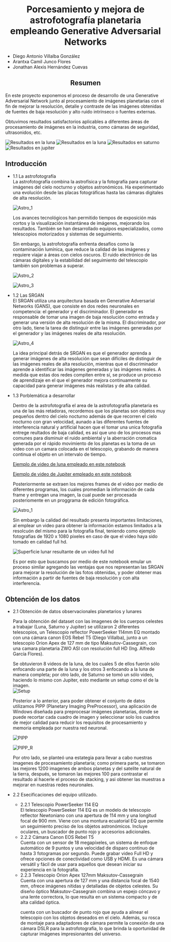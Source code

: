 # <center> **Porcesamiento y mejora de astrofotografía planetaria empleando Generative Adversarial Networks** </center>

<center>

</center>

*   Diego Antonio Villalba González
*   Arantxa Camil Junco Flores  
*   Jonathan Alexis Hernández Cuevas


<center> 

## **Resumen**
 </center>
En este proyecto exponemos el proceso de desarrollo de una Generative Adversarial Network junto al procesamiento de imágenes planetarias con el fin de mejorar la resolución, detalle y contraste de las imágenes obtenidas de fuentes de baja resolución y alto ruido intrínseco o fuentes externas.

Obtuvimos resultados satisfactorios aplicables a diferentes áreas de procesamiento de imágenes en la industria, como cámaras de seguridad, ultrasonidos, etc.

<img src="/results/moon_result.jpeg" title="Resultados en la luna">
<img src="/results/moon2_result.jpeg" title="Resultados en la luna">
<img src="/results/saturn_result.jpeg" title="Resultados en saturno">
<img src="/results/jupiter_result.png" title="Resultados en jupiter">

<div id='id1' />  

## **Introducción**

<ul>
    <li>1.1 La astrofotografía </li>
La astrofotografía combina la astrofísica y la fotografía para capturar imágenes del cielo nocturno y objetos astronómicos. Ha experimentado una evolución desde las placas fotográficas hasta las cámaras digitales de alta resolución.

![Astro_1](https://www.rmg.co.uk/sites/default/files/styles/full_width_1440/public/PS2195402171243_Highly%20Commended_Cosmic%20Plughole%20%C2%A9%20James%20Stone_0.jpg?itok=yiNJeW76)


Los avances tecnológicos han permitido tiempos de exposición más cortos y la visualización instantánea de imágenes, mejorando los resultados. También se han desarrollado equipos especializados, como telescopios motorizados y sistemas de seguimiento.

Sin embargo, la astrofotografía enfrenta desafíos como la contaminación lumínica, que reduce la calidad de las imágenes y requiere viajar a áreas con cielos oscuros. El ruido electrónico de las cámaras digitales y la estabilidad del seguimiento del telescopio también son problemas a superar.

![Astro_2](https://cdn.eso.org/images/screen/dark-skies.jpg)

![Astro_3](https://www.cloudynights.com/uploads/monthly_01_2006/post-14351-14070956155523.jpg)


<li>1.2 Las SRGAN </li>
El SRGAN utiliza una arquitectura basada en Generative Adversarial Networks (GANS), que consiste en dos redes neuronales en competencia: el generador y el discriminador. El generador es responsable de tomar una imagen de baja resolución como entrada y generar una versión de alta resolución de la misma. El discriminador, por otro lado, tiene la tarea de distinguir entre las imágenes generadas por el generador y las imágenes reales de alta resolución.

![Astro_4](https://production-media.paperswithcode.com/methods/Screen_Shot_2020-07-19_at_11.13.45_AM_zsF2pa7.png)


La idea principal detrás de SRGAN es que el generador aprenda a generar imágenes de alta resolución que sean difíciles de distinguir de las imágenes reales de alta resolución, mientras que el discriminador aprende a identificar las imágenes generadas y las imágenes reales. A medida que estas dos redes compiten entre sí, se produce un proceso de aprendizaje en el que el generador mejora continuamente su capacidad para generar imágenes más realistas y de alta calidad.


<li>1.3 Porblemática a desarrollar</li>

Dentro de la astrofotografía el area de la astrofotografía planetaria es una de las más retadoras, recordemos que los planetas son objetos muy pequeños dentro del cielo nocturno además de que recorren el cielo nocturno con gran velocidad, aunado a las diferentes fuentes de interferencia natural y artificial hacen que el tomar una unica fotografía entrege reultados de baja calidad, es así que uno de los procesos mas comunes para disminuir el ruido ambiental y la aberración cromatica generada por el rápido movimiento de los planetas es la toma de un video con un camara colocada en el telescopio, grabando de manera continua el objeto en un intervalo de tiempo.

[Ejemplo de video de luna empleado en este notebook](https://drive.google.com/file/d/1zZpBY8-_lqFtdxu65OUoj4IY653Ls3Ly/view?usp=share_link)

[Ejemplo de video de Jupiter empleado en este notebook](https://drive.google.com/file/d/1WKNzMGnaJxTFWAIEgbwu-bm1BF1oW22x/view?usp=share_link)


Posteriormente se extraen los mejores frames de el video por medio de diferentes programas, los cuales promedian la información de cada frame y entregan una imagen, la cual puede ser procesada posteriomente en un proggrama de edición fotográfica.

![Astro_1](https://skyandtelescope.org/wp-content/uploads/Figure-4-web.jpg)


Sin embargo la calidad del resultado presenta importantes limitaciones, al emplear un video para obtener la información estamos limitados a la resolcuón del mismo para la fotografía final, teniendo como ejemplo fotografias de 1920 x 1080 pixeles en caso de que el video haya sido tomado en calidad full hd.

![Superficie lunar resultante de un video full hd](https://m.media-amazon.com/images/I/61etx+8gdCL._CR289,0,1154,1154_UX256.jpg)

Es por esto que buscamos por medio de este notebook emular un proceso similar agregando las ventajas que nos representan las SRGAN para mejorar la resolución de las fotos obtenidas, y poder obtener mas información a partir de fuentes de baja resolución y con alta interferencia.

</ul>

<div id='id2' />

## **Obtención de los datos**
<ul>
  <li>2.1 Obtención de datos observacionales planetarios y lunares</li>
  
Para la obtención del dataset con las imagenes de los cuerpos celestes a trabajar (Luna, Saturno y Jupiter) se utilizaron 2 diferentes telescopios, un Telescopio reflector PowerSeeker 114mm EQ montado con una cámara canon EOS Rebel T5 (Diego Villalba), junto a un telescopio Orion Apex de 127 mm de tipo Maksutov-Cassegrain, con una camara planetaria ZWO ASI con resolución full HD (Ing. Alfredo García Flores).

Se obtuvieron 8 videos de la luna, de los cuales 5 de ellos fuerón sólo enfocando una parte de la luna y los otros 3 enfocando a la luna de manera completa; por otro lado, de Saturno se tomó un sólo video, haciendo lo mismo con Jupiter, esto mediante un setup como el de la imagen.  
![Setup](https://10minuteastronomy.files.wordpress.com/2012/07/apex-127-and-travel-scope-70.jpg)


Posterior a lo anterior, para poder obtener el conjunto de datos utilizamos PIPP (Planetary Imaging PreProcessor), una aplicación de Windows diseñada para preprocesar imágenes planetarias, donde se puede recortar cada cuadro de imagen y seleccionar solo los cuadros de mejor calidad para reducir los requisitos de procesamiento y memoria empleada por nuestra red neuronal.

![PIPP](https://img.informer.com/pf/pipp-v2.5-main-window-outlook.png)

![PIPP_R](https://deepskyworkflows.com/assets/images/2022-02-20/pippcamera1.jpg)

Por otro lado, se planteó una estategia para llevar a cabo nuestras imagenes de procesamiento planetaria; como primera parte, se tomaron las mejores 1200 imagenes de ambos planetas y del satelite natural de la tierra, después, se tomaron las mejores 100 para contrastar el resultado al hacerle el proceso de stacking, y asi obtener las muestras a mejorar en nuestras redes neuronales.

  <li>2.2 Esecificaciones del equipo utilizado.</li>
    <ul>
      <li>2.2.1 Telescopio PowerSeeker 114 EQ</li>
El telescopio PowerSeeker 114 EQ es un modelo de telescopio reflector Newtoniano con una apertura de 114 mm y una longitud focal de 900 mm. Viene con una montura ecuatorial EQ que permite un seguimiento preciso de los objetos astronómicos. Incluye oculares, un buscador de punto rojo y accesorios adicionales.
      <li>2.2.2 Cámara Canon EOS Rebel T5</li>
Cuenta con un sensor de 18 megapíxeles, un sistema de enfoque automático de 9 puntos y una velocidad de disparo continuo de hasta 3 fotogramas por segundo. Puede grabar video Full HD y ofrece opciones de conectividad como USB y HDMI. Es una cámara versátil y fácil de usar para aquellos que desean iniciar su experiencia en la fotografía.
      <li>2.2.3 Telescopio Orion Apex 127mm Maksutov-Cassegrain </li>
Cuenta con una apertura de 127 mm y una distancia focal de 1540 mm, ofrece imágenes nítidas y detalladas de objetos celestes. Su diseño óptico Maksutov-Cassegrain combina un espejo cóncavo y una lente correctora, lo que resulta en un sistema compacto y de alta calidad óptica.

cuenta con un buscador de punto rojo que ayuda a alinear el telescopio con los objetos deseados en el cielo. Además, su rosca de montaje para adaptadores de cámara permite la conexión de una cámara DSLR para la astrofotografía, lo que brinda la oportunidad de capturar imágenes impresionantes del universo.
    </ul>
  </li>
</ul>


